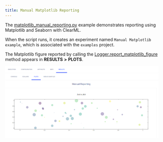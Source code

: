 ```yaml
---
title: Manual Matplotlib Reporting
---
```


The [matplotlib_manual_reporting.py](https://github.com/allegroai/clearml/blob/master/examples/reporting/matplotlib_manual_reporting.py) 
example demonstrates reporting using Matplotlib and Seaborn with ClearML.

When the script runs, it creates an experiment named `Manual Matplotlib example`, which is associated with the 
`examples` project.

The Matplotlib figure reported by calling the [Logger.report_matplotlib_figure](../../references/sdk/logger.md#report_matplotlib_figure)
method appears in **RESULTS** **>** **PLOTS**.

![image](../../img/manual_matplotlib_reporting_01.png)